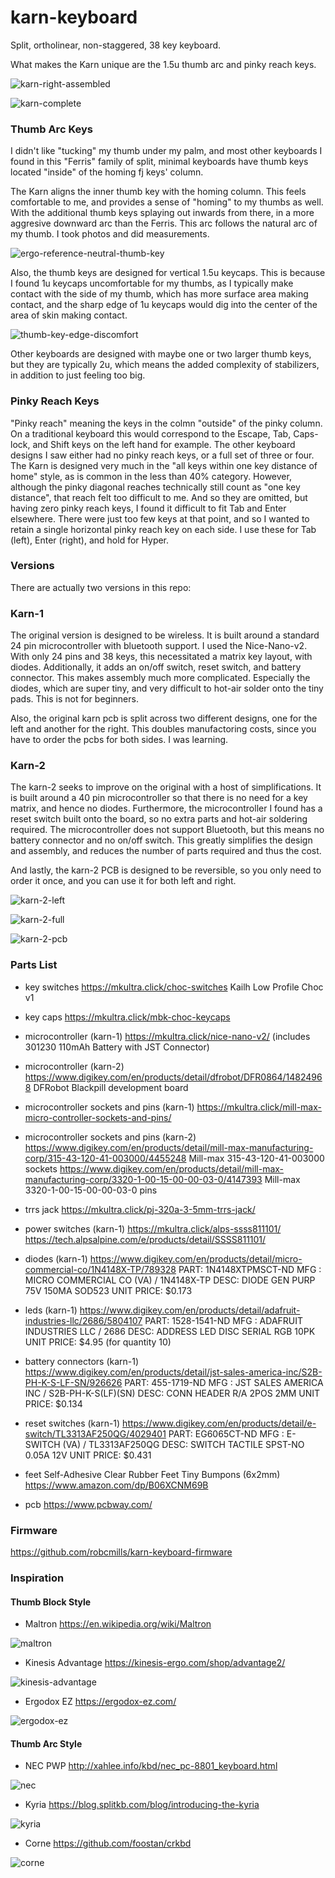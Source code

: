 # karn-keyboard

Split, ortholinear, non-staggered, 38 key keyboard.

What makes the Karn unique are the 1.5u thumb arc and pinky reach keys.

![karn-right-assembled](/images/karn-right-assembled.jpg "karn-right-assembled")

![karn-complete](/images/karn-complete.jpg "karn-complete")

### Thumb Arc Keys

I didn't like "tucking" my thumb under my palm, and most other keyboards I found in this "Ferris" family of split, minimal keyboards have thumb keys located "inside" of the homing fj keys' column. 

The Karn aligns the inner thumb key with the homing column. This feels comfortable to me, and provides a sense of "homing" to my thumbs as well. With the additional thumb keys splaying out inwards from there, in a more aggresive downward arc than the Ferris. This arc follows the natural arc of my thumb. I took photos and did measurements.

![ergo-reference-neutral-thumb-key](/images/ergo-reference-neutral-thumb-key.png "ergo-reference-neutral-thumb-key")

Also, the thumb keys are designed for vertical 1.5u keycaps. This is because I found 1u keycaps uncomfortable for my thumbs, as I typically make contact with the side of my thumb, which has more surface area making contact, and the sharp edge of 1u keycaps would dig into the center of the area of skin making contact. 

![thumb-key-edge-discomfort](/images/thumb-key-edge-discomfort.jpg "thumb-key-edge-discomfort")

Other keyboards are designed with maybe one or two larger thumb keys, but they are typically 2u, which means the added complexity of stabilizers, in addition to just feeling too big.


### Pinky Reach Keys

"Pinky reach" meaning the keys in the colmn "outside" of the pinky column. On a traditional keyboard this would correspond to the Escape, Tab, Caps-lock, and Shift keys on the left hand for example. The other keyboard designs I saw either had no pinky reach keys, or a full set of three or four. The Karn is designed very much in the "all keys within one key distance of home" style, as is common in the less than 40% category. However, although the pinky diagonal reaches technically still count as "one key distance", that reach felt too difficult to me. And so they are omitted, but having zero pinky reach keys, I found it difficult to fit Tab and Enter elsewhere. There were just too few keys at that point, and so I wanted to retain a single horizontal pinky reach key on each side. I use these for Tab (left), Enter (right), and hold for Hyper. 


### Versions

There are actually two versions in this repo: 

### Karn-1

The original version is designed to be wireless. It is built around a standard 24 pin microcontroller with bluetooth support. I used the Nice-Nano-v2. With only 24 pins and 38 keys, this necessitated a matrix key layout, with diodes. Additionally, it adds an on/off switch, reset switch, and battery connector. This makes assembly much more complicated. Especially the diodes, which are super tiny, and very difficult to hot-air solder onto the tiny pads. This is not for beginners.

Also, the original karn pcb is split across two different designs, one for the left and another for the right. This doubles manufactoring costs, since you have to order the pcbs for both sides. I was learning.

### Karn-2

The karn-2 seeks to improve on the original with a host of simplifications. It is built around a 40 pin microcontroller so that there is no need for a key matrix, and hence no diodes. Furthermore, the microcontroller I found has a reset switch built onto the board, so no extra parts and hot-air soldering required. The microcontroller does not support Bluetooth, but this means no battery connector and no on/off switch. This greatly simplifies the design and assembly, and reduces the number of parts required and thus the cost.

And lastly, the karn-2 PCB is designed to be reversible, so you only need to order it once, and you can use it for both left and right. 

![karn-2-left](/images/karn-2-left.jpg "karn-2-left")

![karn-2-full](/images/karn-2-full.jpg "karn-2-full")

![karn-2-pcb](/images/karn-2-pcb.png "karn-2-pcb")


### Parts List

- key switches
https://mkultra.click/choc-switches
Kailh Low Profile Choc v1

- key caps
https://mkultra.click/mbk-choc-keycaps

- microcontroller (karn-1)
https://mkultra.click/nice-nano-v2/
(includes 301230 110mAh Battery with JST Connector) 

- microcontroller (karn-2)
https://www.digikey.com/en/products/detail/dfrobot/DFR0864/14824968
DFRobot Blackpill development board

- microcontroller sockets and pins (karn-1)
https://mkultra.click/mill-max-micro-controller-sockets-and-pins/

- microcontroller sockets and pins (karn-2)
https://www.digikey.com/en/products/detail/mill-max-manufacturing-corp/315-43-120-41-003000/4455248
Mill-max 315-43-120-41-003000 sockets
https://www.digikey.com/en/products/detail/mill-max-manufacturing-corp/3320-1-00-15-00-00-03-0/4147393
Mill-max 3320-1-00-15-00-00-03-0 pins

- trrs jack
https://mkultra.click/pj-320a-3-5mm-trrs-jack/

- power switches (karn-1)
https://mkultra.click/alps-ssss811101/
https://tech.alpsalpine.com/e/products/detail/SSSS811101/

- diodes (karn-1)
https://www.digikey.com/en/products/detail/micro-commercial-co/1N4148X-TP/789328
PART: 1N4148XTPMSCT-ND
MFG : MICRO COMMERCIAL CO (VA) / 1N4148X-TP
DESC: DIODE GEN PURP 75V 150MA SOD523
UNIT PRICE: $0.173

- leds (karn-1)
https://www.digikey.com/en/products/detail/adafruit-industries-llc/2686/5804107
PART: 1528-1541-ND
MFG : ADAFRUIT INDUSTRIES LLC / 2686
DESC: ADDRESS LED DISC SERIAL RGB 10PK
UNIT PRICE: $4.95 (for quantity 10)

- battery connectors (karn-1)
https://www.digikey.com/en/products/detail/jst-sales-america-inc/S2B-PH-K-S-LF-SN/926626
PART: 455-1719-ND
MFG : JST SALES AMERICA INC / S2B-PH-K-S(LF)(SN)
DESC: CONN HEADER R/A 2POS 2MM
UNIT PRICE: $0.134

- reset switches (karn-1)
https://www.digikey.com/en/products/detail/e-switch/TL3313AF250QG/4029401
PART: EG6065CT-ND
MFG : E-SWITCH (VA) / TL3313AF250QG
DESC: SWITCH TACTILE SPST-NO 0.05A 12V
UNIT PRICE: $0.431

- feet
Self-Adhesive Clear Rubber Feet Tiny Bumpons (6x2mm)
https://www.amazon.com/dp/B06XCNM69B

- pcb
https://www.pcbway.com/


### Firmware

https://github.com/robcmills/karn-keyboard-firmware


### Inspiration

#### Thumb Block Style

- Maltron https://en.wikipedia.org/wiki/Maltron

![maltron](/images/maltron.jpg "maltron")

- Kinesis Advantage https://kinesis-ergo.com/shop/advantage2/

![kinesis-advantage](/images/kinesis-advantage.jpg "kinesis-advantage")

- Ergodox EZ https://ergodox-ez.com/

![ergodox-ez](/images/ergodox-ez.webp "ergodox-ez")


#### Thumb Arc Style

- NEC PWP http://xahlee.info/kbd/nec_pc-8801_keyboard.html

![nec](/images/nec-pc-8801-k1.jpg "nec")

- Kyria https://blog.splitkb.com/blog/introducing-the-kyria

![kyria](/images/kyria.jpg "kyria")

- Corne https://github.com/foostan/crkbd

![corne](/images/corne.jpg "corne")
